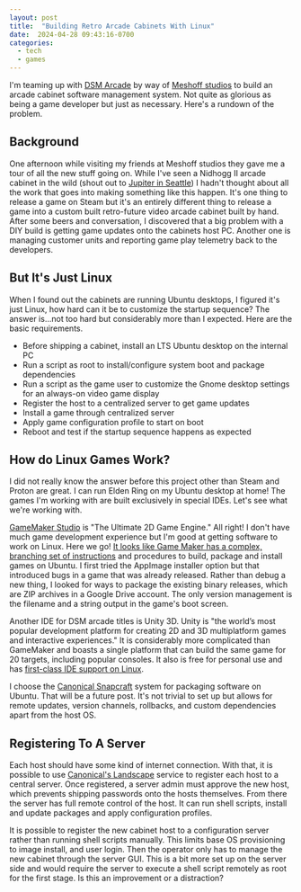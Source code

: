 ```yaml
---
layout: post
title:  "Building Retro Arcade Cabinets With Linux"
date:  2024-04-28 09:43:16-0700
categories:
  - tech
  - games
---
```


I'm teaming up with [DSM Arcade](https://dsmarcade.com/) by way of [Meshoff studios](https://messhof.com/) to build an arcade cabinet software management system. Not quite as glorious as being a game developer but just as necessary. Here's a rundown of the problem.

## Background

One afternoon while visiting my friends at Meshoff studios they gave me a tour of all the new stuff going on. While I've seen a Nidhogg II arcade cabinet in the wild (shout out to [Jupiter in Seattle](https://www.jupiterbarseattle.com/)) I hadn't thought about all the work that goes into making something like this happen. It's one thing to release a game on Steam but it's an entirely different thing to release a game into a custom built retro-future video arcade cabinet built by hand. After some beers and conversation, I discovered that a big problem with a DIY build is getting game updates onto the cabinets host PC. Another one is managing customer units and reporting game play telemetry back to the developers.

## But It's Just Linux

When I found out the cabinets are running Ubuntu desktops, I figured it's just Linux, how hard can it be to customize the startup sequence? The answer is...not too hard but considerably more than I expected. Here are the basic requirements.

* Before shipping a cabinet, install an LTS Ubuntu desktop on the internal PC
* Run a script as root to install/configure system boot and package dependencies
* Run a script as the game user to customize the Gnome desktop settings for an always-on video game display
* Register the host to a centralized server to get game updates
* Install a game through centralized server
* Apply game configuration profile to start on boot
* Reboot and test if the startup sequence happens as expected

## How do Linux Games Work?

I did not really know the answer before this project other than Steam and Proton are great. I can run Elden Ring on my Ubuntu desktop at home! The games I'm working with are built exclusively in special IDEs. Let's see what we're working with.

[GameMaker Studio](https://gamemaker.io/en) is "The Ultimate 2D Game Engine." All right! I don't have much game development experience but I'm good at getting software to work on Linux. Here we go! [It looks like Game Maker has a complex, branching set of instructions](https://help.gamemaker.io/hc/en-us/articles/235186168-Setting-Up-For-Ubuntu) and procedures to build, package and install games on Ubuntu. I first tried the AppImage installer option but that introduced bugs in a game that was already released. Rather than debug a new thing, I looked for ways to package the existing binary releases, which are ZIP archives in a Google Drive account. The only version management is the filename and a string output in the game's boot screen.

Another IDE for DSM arcade titles is Unity 3D. Unity is "the world’s most popular development platform for creating 2D and 3D multiplatform games and interactive experiences." It is considerably more complicated than GameMaker and boasts a single platform that can build the same game for 20 targets, including popular consoles. It also is free for personal use and has [first-class IDE support on Linux](https://unity.com/download).

I choose the [Canonical Snapcraft](https://snapcraft.io/) system for packaging software on Ubuntu. That will be a future post. It's not trivial to set up but allows for remote updates, version channels, rollbacks, and custom dependencies apart from the host OS.

## Registering To A Server

Each host should have some kind of internet connection. With that, it is possible to use [Canonical's Landscape](https://ubuntu.com/landscape) service to register each host to a central server. Once registered, a server admin must approve the new host, which prevents shipping passwords onto the hosts themselves. From there the server has full remote control of the host. It can run shell scripts, install and update packages and apply configuration profiles.

It is possible to register the new cabinet host to a configuration server rather than running shell scripts manually. This limits base OS provisioning to image install, and user login. Then the operator only has to manage the new cabinet through the server GUI. This is a bit more set up on the server side and would require the server to execute a shell script remotely as root for the first stage. Is this an improvement or a distraction?
